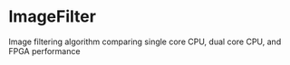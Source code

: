 # ImageFilter
Image filtering algorithm comparing single core CPU, dual core CPU, and FPGA performance

